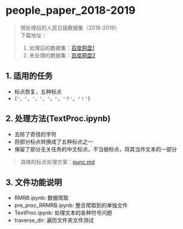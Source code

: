 <!--
 Copyright (C) 2020 Yuboona Zhang
 
 PeoplePaper is free software: you can redistribute it and/or modify
 it under the terms of the GNU Lesser General Public License as published by
 the Free Software Foundation, either version 3 of the License, or
 (at your option) any later version.
 
 PeoplePaper is distributed in the hope that it will be useful,
 but WITHOUT ANY WARRANTY; without even the implied warranty of
 MERCHANTABILITY or FITNESS FOR A PARTICULAR PURPOSE.  See the
 GNU Lesser General Public License for more details.
 
 You should have received a copy of the GNU Lesser General Public License
 along with PeoplePaper. If not, see <http://www.gnu.org/licenses/>.
-->

# people_paper_2018-2019

> 预处理后的人民日报数据集（2018-2019）  
> 下载地址：
>
> 1. 处理后的数据集：[百度网盘1](https://pan.baidu.com/s/1qGei8MexfJfodQEutUtuIw)
> 2. 未处理的数据集：[百度网盘2](https://pan.baidu.com/s/142aXMXFK2HkkqyHbf430-w)

## 1. 适用的任务

- 标点恢复，五种标点
- `['、', '，', '。', '？', '！']`

## 2. 处理方法(TextProc.ipynb)

- 去除了奇怪的字符
- 将部分标点转换成了五种标点之一
- 保留了部分无关任务的中文标点，不当做标点，将其当作文本的一部分

> 具体的标点处理方案：[punc.md](./punc.md)

## 3. 文件功能说明

- RMRB.ipynb: 数据爬取
- pre_proc_RRMRB.ipynb: 整合爬取到的单独文件
- TextProc.ipynb: 处理文本的各种符号问题
- traverse_dir: 遍历文件夹文件测试
